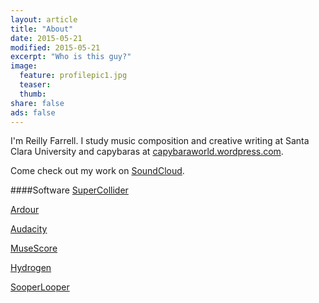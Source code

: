 ```yaml
---
layout: article
title: "About"
date: 2015-05-21
modified: 2015-05-21
excerpt: "Who is this guy?"
image:
  feature: profilepic1.jpg
  teaser:
  thumb:
share: false
ads: false
---
```


I'm Reilly Farrell.  I study music composition and creative writing at Santa Clara University and capybaras at [capybaraworld.wordpress.com](https://capybaraworld.wordpress.com/about/).

Come check out my work on [SoundCloud](https://soundcloud.com/capybarrage-reilly).

####Software
[SuperCollider](http://supercollider.github.io)

[Ardour](http://ardour.org)

[Audacity](http://web.audacityteam.org/about/)

[MuseScore](https://musescore.org)

[Hydrogen](http://www.hydrogen-music.org/hcms/)

[SooperLooper](http://essej.net/sooperlooper/)

